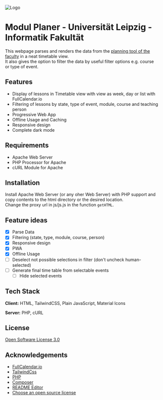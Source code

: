 ![Logo](https://casparkroll.de/planer/assets/img/logo.png)

# Modul Planer - Universität Leipzig - Informatik Fakultät
This webpage parses and renders the data from the [planning tool of the faculty](https://www.informatik.uni-leipzig.de/~stundenplan/modul.html) in a neat timetable view.  
It also gives the option to filter the data by useful filter options e.g. course or type of event.

## Features
- Display of lessons in Timetable view with view as week, day or list with FullCalendar.io
- Filtering of lessons by state, type of event, module, course and teaching person
- Progressive Web App
- Offline Usage and Caching
- Responsive design
- Complete dark mode

## Requirements
- Apache Web Server
- PHP Processor for Apache
- cURL Module for Apache

## Installation
Install Apache Web Server (or any oher Web Server) with PHP support and copy contents to the html directory or the desired location.  
Change the proxy url in js/js.js in the function `getHTML`.

## Feature ideas
- [x] Parse Data
- [x] Filtering (state, type, module, course, person)
- [x] Responsive design
- [x] PWA
- [x] Offline Usage
- [ ] Deselect not possible selections in filter (don't uncheck human-selected)
- [ ] Generate final time table from selectable events
  - [ ] Hide selected events 

## Tech Stack
**Client:** HTML, TailwindCSS, Plain JavaScript, Material Icons

**Server:** PHP, cURL

## License
[Open Software License 3.0](https://choosealicense.com/licenses/osl-3.0/)

## Acknowledgements
 - [FullCalendar.io](https://fullcalendar.io/)
 - [TailwindCss](https://tailwindcss.com/)
 - [PHP](https://php.net)
 - [Composer](https://github.com/composer/composer)
 - [README Editor](https://readme.so/de)
 - [Choose an open source license](https://choosealicense.com/)
